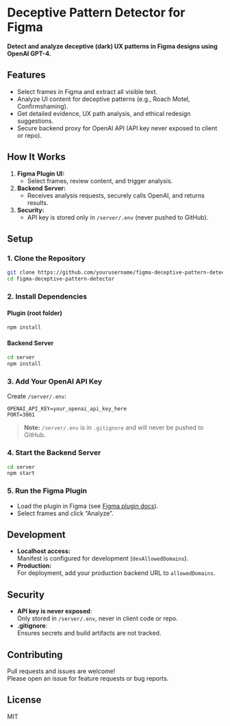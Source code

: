 # Deceptive Pattern Detector for Figma

**Detect and analyze deceptive (dark) UX patterns in Figma designs using OpenAI GPT-4.**

## Features

- Select frames in Figma and extract all visible text.
- Analyze UI content for deceptive patterns (e.g., Roach Motel, Confirmshaming).
- Get detailed evidence, UX path analysis, and ethical redesign suggestions.
- Secure backend proxy for OpenAI API (API key never exposed to client or repo).

## How It Works

1. **Figma Plugin UI:**  
   - Select frames, review content, and trigger analysis.
2. **Backend Server:**  
   - Receives analysis requests, securely calls OpenAI, and returns results.
3. **Security:**  
   - API key is stored only in `/server/.env` (never pushed to GitHub).

## Setup

### 1. Clone the Repository

```sh
git clone https://github.com/yourusername/figma-deceptive-pattern-detector.git
cd figma-deceptive-pattern-detector
```

### 2. Install Dependencies

#### Plugin (root folder)
```sh
npm install
```

#### Backend Server
```sh
cd server
npm install
```

### 3. Add Your OpenAI API Key

Create `/server/.env`:
```
OPENAI_API_KEY=your_openai_api_key_here
PORT=3001
```

> **Note:** `/server/.env` is in `.gitignore` and will never be pushed to GitHub.

### 4. Start the Backend Server

```sh
cd server
npm start
```

### 5. Run the Figma Plugin

- Load the plugin in Figma (see [Figma plugin docs](https://www.figma.com/plugin-docs/setup/)).
- Select frames and click “Analyze”.

## Development

- **Localhost access:**  
  Manifest is configured for development (`devAllowedDomains`).
- **Production:**  
  For deployment, add your production backend URL to `allowedDomains`.

## Security

- **API key is never exposed**:  
  Only stored in `/server/.env`, never in client code or repo.
- **.gitignore**:  
  Ensures secrets and build artifacts are not tracked.

## Contributing

Pull requests and issues are welcome!  
Please open an issue for feature requests or bug reports.

## License

MIT
